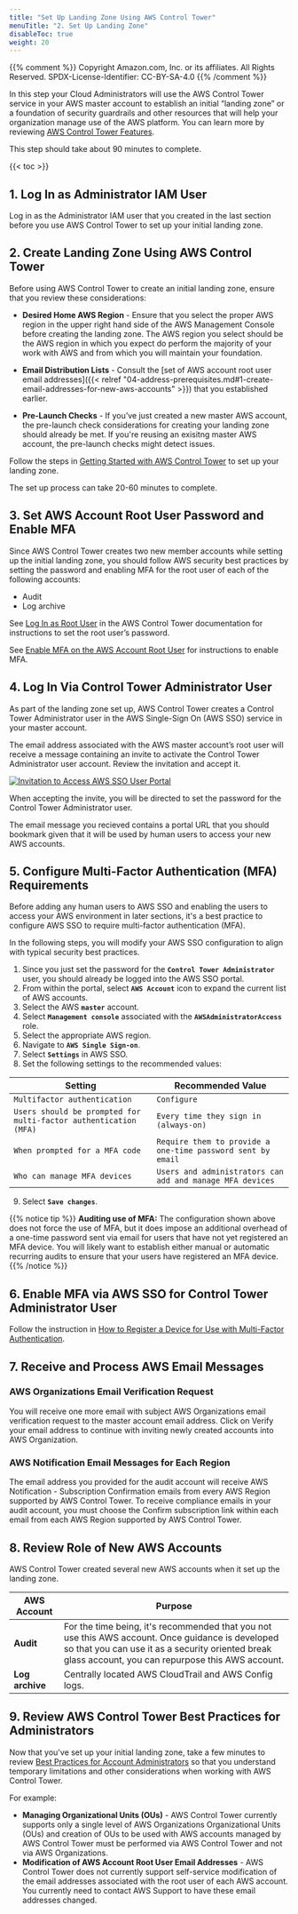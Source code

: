 ```yaml
---
title: "Set Up Landing Zone Using AWS Control Tower"
menuTitle: "2. Set Up Landing Zone"
disableToc: true
weight: 20
---
```


{{% comment %}}
Copyright Amazon.com, Inc. or its affiliates. All Rights Reserved.
SPDX-License-Identifier: CC-BY-SA-4.0
{{% /comment %}}

In this step your Cloud Administrators will use the AWS Control Tower service in your AWS master account to establish an initial “landing zone” or a foundation of security guardrails and other resources that will help your organization manage use of the AWS platform. You can learn more by reviewing [AWS Control Tower Features](https://aws.amazon.com/controltower/features/).

This step should take about 90 minutes to complete.

{{< toc >}}

## 1. Log In as Administrator IAM User

Log in as the Administrator IAM user that you created in the last section before you use AWS Control Tower to set up your initial landing zone.

## 2. Create Landing Zone Using AWS Control Tower

Before using AWS Control Tower to create an initial landing zone, ensure that you review these considerations:

* **Desired Home AWS Region** - Ensure that you select the proper AWS region in the upper right hand side of the AWS Management Console before creating the landing zone. The AWS region you select should be the AWS region in which you expect do perform the majority of your work with AWS and from which you will maintain your foundation.

* **Email Distribution Lists** - Consult the [set of AWS account root user email addresses]({{< relref "04-address-prerequisites.md#1-create-email-addresses-for-new-aws-accounts" >}}) that you established earlier.

* **Pre-Launch Checks** - If you’ve just created a new master AWS account, the pre-launch check considerations for creating your landing zone should already be met. If you're reusing an exisitng master AWS account, the pre-launch checks might detect issues.

Follow the steps in [Getting Started with AWS Control Tower](https://docs.aws.amazon.com/controltower/latest/userguide/getting-started-with-control-tower.html) to set up your landing zone. 

The set up process can take 20-60 minutes to complete.

## 3. Set AWS Account Root User Password and Enable MFA

Since AWS Control Tower creates two new member accounts while setting up the initial landing zone, you should follow AWS security best practices by setting the password and enabling MFA for the root user of each of the following accounts:

* Audit
* Log archive

See [Log In as Root User](https://docs.aws.amazon.com/controltower/latest/userguide/best-practices.html#root-login) in the AWS Control Tower documentation for instructions to set the root user’s password.

See [Enable MFA on the AWS Account Root User](https://docs.aws.amazon.com/IAM/latest/UserGuide/id_root-user.html#id_root-user_manage_mfa) for instructions to enable MFA.

## 4. Log In Via Control Tower Administrator User

As part of the landing zone set up, AWS Control Tower creates a Control Tower Administrator user in the AWS Single-Sign On (AWS SSO) service in your master account. 

The email address associated with the AWS master account’s root user will receive a message containing an invite to activate the Control Tower Administrator user account.  Review the invitation and accept it.

[![Invitation to Access AWS SSO User Portal](/images/01-dev/accept-aws-sso-invitation.png)](/images/01-dev/accept-aws-sso-invitation.png)

When accepting the invite, you will be directed to set the password for the Control Tower Administrator user.

The email message you recieved contains a portal URL that you should bookmark given that it will be used by human users to access your new AWS accounts.

## 5. Configure Multi-Factor Authentication (MFA) Requirements

Before adding any human users to AWS SSO and enabling the users to access your AWS environment in later sections, it's a best practice to configure AWS SSO to require multi-factor authentication (MFA).

In the following steps, you will modify your AWS SSO configuration to align with typical security best practices.

1. Since you just set the password for the **`Control Tower Administrator`** user, you should already be logged into the AWS SSO portal.
2. From within the portal, select **`AWS Account`** icon to expand the current list of AWS accounts.
3. Select the AWS **`master`** account.
4. Select **`Management console`** associated with the **`AWSAdministratorAccess`** role.
5. Select the appropriate AWS region.
6. Navigate to **`AWS Single Sign-on`**.
7. Select **`Settings`** in AWS SSO.
8. Set the following settings to the recommended values:

|Setting|Recommended Value|
|-------|-----------------|
|`Multifactor authentication`|`Configure`|
|`Users should be prompted for multi-factor authentication (MFA)`|`Every time they sign in (always-on)`|
|`When prompted for a MFA code`|`Require them to provide a one-time password sent by email`|
|`Who can manage MFA devices`|`Users and administrators can add and manage MFA devices`|

9. Select **`Save changes`**.

{{% notice tip %}}
**Auditing use of MFA:** The configuration shown above does not force the use of MFA, but it does impose an additional overhead of a one-time password sent via email for users that have not yet registered an MFA device. You will likely want to establish either manual or automatic recurring audits to ensure that your users have registered an MFA device.
{{% /notice %}}

## 6. Enable MFA via AWS SSO for Control Tower Administrator User

Follow the instruction in [How to Register a Device for Use with Multi-Factor Authentication](https://docs.aws.amazon.com/singlesignon/latest/userguide/user-device-registration.html).

## 7. Receive and Process AWS Email Messages

### AWS Organizations Email Verification Request

You will receive one more email with subject AWS Organizations email verification request to the master account email address. Click on Verify your email address to continue with inviting newly created accounts into AWS Organization.

### AWS Notification Email Messages for Each Region

The email address you provided for the audit account will receive AWS Notification - Subscription Confirmation emails from every AWS Region supported by AWS Control Tower. To receive compliance emails in your audit account, you must choose the Confirm subscription link within each email from each AWS Region supported by AWS Control Tower.

## 8. Review Role of New AWS Accounts

AWS Control Tower created several new AWS accounts when it set up the landing zone.

|AWS Account|Purpose|
|-----------|-------|
|**Audit**|For the time being, it's recommended that you not use this AWS account. Once guidance is developed so that you can use it as a security oriented break glass account, you can repurpose this AWS account.|
|**Log archive**|Centrally located AWS CloudTrail and AWS Config logs.|

## 9. Review AWS Control Tower Best Practices for Administrators

Now that you've set up your initial landing zone, take a few minutes to review [Best Practices for Account Administrators](https://docs.aws.amazon.com/controltower/latest/userguide/best-practices.html#tips-for-admin-maint) so that you understand temporary limitations and other considerations when working with AWS Control Tower.

For example:

* **Managing Organizational Units (OUs)** - AWS Control Tower currently supports only a single level of AWS Organizations Organizational Units (OUs) and creation of OUs to be used with AWS accounts managed by AWS Control Tower must be performed via AWS Control Tower and not via AWS Organizations.
* **Modification of AWS Account Root User Email Addresses** - AWS Control Tower does not currently support self-service modification of the email addresses associated with the root user of each AWS account.  You currently need to contact AWS Support to have these email addresses changed.